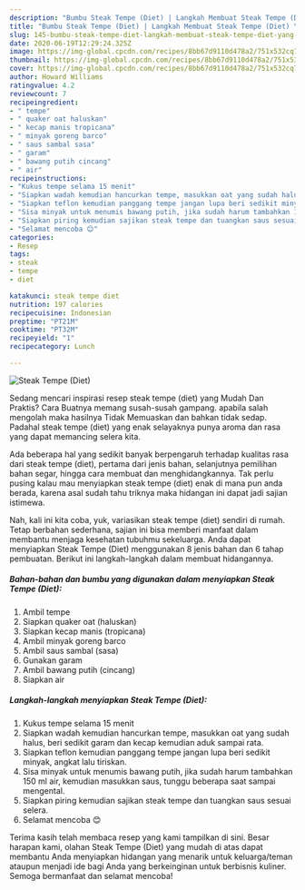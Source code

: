 ```yaml
---
description: "Bumbu Steak Tempe (Diet) | Langkah Membuat Steak Tempe (Diet) Yang Enak Dan Mudah"
title: "Bumbu Steak Tempe (Diet) | Langkah Membuat Steak Tempe (Diet) Yang Enak Dan Mudah"
slug: 145-bumbu-steak-tempe-diet-langkah-membuat-steak-tempe-diet-yang-enak-dan-mudah
date: 2020-06-19T12:29:24.325Z
image: https://img-global.cpcdn.com/recipes/8bb67d9110d478a2/751x532cq70/steak-tempe-diet-foto-resep-utama.jpg
thumbnail: https://img-global.cpcdn.com/recipes/8bb67d9110d478a2/751x532cq70/steak-tempe-diet-foto-resep-utama.jpg
cover: https://img-global.cpcdn.com/recipes/8bb67d9110d478a2/751x532cq70/steak-tempe-diet-foto-resep-utama.jpg
author: Howard Williams
ratingvalue: 4.2
reviewcount: 7
recipeingredient:
- " tempe"
- " quaker oat haluskan"
- " kecap manis tropicana"
- " minyak goreng barco"
- " saus sambal sasa"
- " garam"
- " bawang putih cincang"
- " air"
recipeinstructions:
- "Kukus tempe selama 15 menit"
- "Siapkan wadah kemudian hancurkan tempe, masukkan oat yang sudah halus, beri sedikit garam dan kecap kemudian aduk sampai rata."
- "Siapkan teflon kemudian panggang tempe jangan lupa beri sedikit minyak, angkat lalu tiriskan."
- "Sisa minyak untuk menumis bawang putih, jika sudah harum tambahkan 150 ml air, kemudian masukkan saus, tunggu beberapa saat sampai mengental."
- "Siapkan piring kemudian sajikan steak tempe dan tuangkan saus sesuai selera."
- "Selamat mencoba 😊"
categories:
- Resep
tags:
- steak
- tempe
- diet

katakunci: steak tempe diet 
nutrition: 197 calories
recipecuisine: Indonesian
preptime: "PT21M"
cooktime: "PT32M"
recipeyield: "1"
recipecategory: Lunch

---
```



![Steak Tempe (Diet)](https://img-global.cpcdn.com/recipes/8bb67d9110d478a2/751x532cq70/steak-tempe-diet-foto-resep-utama.jpg)

Sedang mencari inspirasi resep steak tempe (diet) yang Mudah Dan Praktis? Cara Buatnya memang susah-susah gampang. apabila salah mengolah maka hasilnya Tidak Memuaskan dan bahkan tidak sedap. Padahal steak tempe (diet) yang enak selayaknya punya aroma dan rasa yang dapat memancing selera kita.

Ada beberapa hal yang sedikit banyak berpengaruh terhadap kualitas rasa dari steak tempe (diet), pertama dari jenis bahan, selanjutnya pemilihan bahan segar, hingga cara membuat dan menghidangkannya. Tak perlu pusing kalau mau menyiapkan steak tempe (diet) enak di mana pun anda berada, karena asal sudah tahu triknya maka hidangan ini dapat jadi sajian istimewa.




Nah, kali ini kita coba, yuk, variasikan steak tempe (diet) sendiri di rumah. Tetap berbahan sederhana, sajian ini bisa memberi manfaat dalam membantu menjaga kesehatan tubuhmu sekeluarga. Anda dapat menyiapkan Steak Tempe (Diet) menggunakan 8 jenis bahan dan 6 tahap pembuatan. Berikut ini langkah-langkah dalam membuat hidangannya.

<!--inarticleads1-->

##### Bahan-bahan dan bumbu yang digunakan dalam menyiapkan Steak Tempe (Diet):

1. Ambil  tempe
1. Siapkan  quaker oat (haluskan)
1. Siapkan  kecap manis (tropicana)
1. Ambil  minyak goreng barco
1. Ambil  saus sambal (sasa)
1. Gunakan  garam
1. Ambil  bawang putih (cincang)
1. Siapkan  air




<!--inarticleads2-->

##### Langkah-langkah menyiapkan Steak Tempe (Diet):

1. Kukus tempe selama 15 menit
1. Siapkan wadah kemudian hancurkan tempe, masukkan oat yang sudah halus, beri sedikit garam dan kecap kemudian aduk sampai rata.
1. Siapkan teflon kemudian panggang tempe jangan lupa beri sedikit minyak, angkat lalu tiriskan.
1. Sisa minyak untuk menumis bawang putih, jika sudah harum tambahkan 150 ml air, kemudian masukkan saus, tunggu beberapa saat sampai mengental.
1. Siapkan piring kemudian sajikan steak tempe dan tuangkan saus sesuai selera.
1. Selamat mencoba 😊




Terima kasih telah membaca resep yang kami tampilkan di sini. Besar harapan kami, olahan Steak Tempe (Diet) yang mudah di atas dapat membantu Anda menyiapkan hidangan yang menarik untuk keluarga/teman ataupun menjadi ide bagi Anda yang berkeinginan untuk berbisnis kuliner. Semoga bermanfaat dan selamat mencoba!
